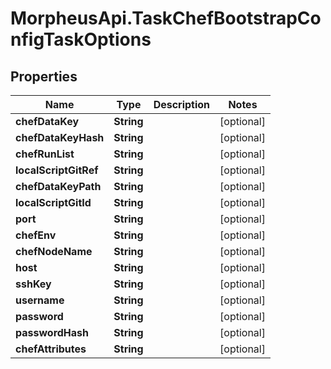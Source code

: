 # MorpheusApi.TaskChefBootstrapConfigTaskOptions

## Properties

Name | Type | Description | Notes
------------ | ------------- | ------------- | -------------
**chefDataKey** | **String** |  | [optional] 
**chefDataKeyHash** | **String** |  | [optional] 
**chefRunList** | **String** |  | [optional] 
**localScriptGitRef** | **String** |  | [optional] 
**chefDataKeyPath** | **String** |  | [optional] 
**localScriptGitId** | **String** |  | [optional] 
**port** | **String** |  | [optional] 
**chefEnv** | **String** |  | [optional] 
**chefNodeName** | **String** |  | [optional] 
**host** | **String** |  | [optional] 
**sshKey** | **String** |  | [optional] 
**username** | **String** |  | [optional] 
**password** | **String** |  | [optional] 
**passwordHash** | **String** |  | [optional] 
**chefAttributes** | **String** |  | [optional] 



